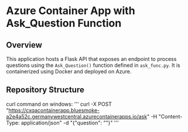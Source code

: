 # Azure Container App with Ask_Question Function

## Overview

This application hosts a Flask API that exposes an endpoint to process questions using the `Ask_Question()` function defined in `ask_func.py`. It is containerized using Docker and deployed on Azure.

## Repository Structure









curl command on windows:
'''
curl -X POST "https://cxqacontainerapp.bluesmoke-a2e4a52c.germanywestcentral.azurecontainerapps.io/ask" -H "Content-Type: application/json" -d "{\"question\": \"<Question>\"}"
'''
